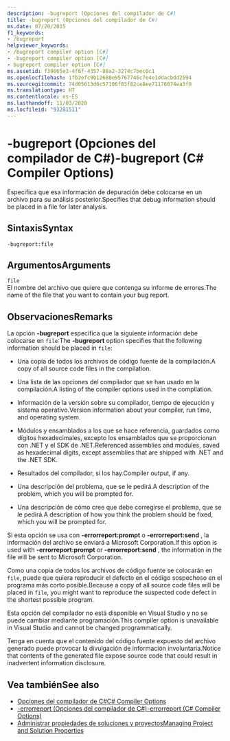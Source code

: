 ```yaml
---
description: -bugreport (Opciones del compilador de C#)
title: -bugreport (Opciones del compilador de C#)
ms.date: 07/20/2015
f1_keywords:
- /bugreport
helpviewer_keywords:
- /bugreport compiler option [C#]
- -bugreport compiler option [C#]
- bugreport compiler option [C#]
ms.assetid: f39665e3-4f6f-4357-88a2-3274c7bec0c1
ms.openlocfilehash: 1fb2efc9b12680e95767746c7e4e1ddacbdd2594
ms.sourcegitcommit: 74d05613d6c57106f83f82ce8ee71176874ea3f0
ms.translationtype: HT
ms.contentlocale: es-ES
ms.lasthandoff: 11/03/2020
ms.locfileid: "93281511"
---
```

# <a name="-bugreport-c-compiler-options"></a><span data-ttu-id="61d99-103">-bugreport (Opciones del compilador de C#)</span><span class="sxs-lookup"><span data-stu-id="61d99-103">-bugreport (C# Compiler Options)</span></span>

<span data-ttu-id="61d99-104">Especifica que esa información de depuración debe colocarse en un archivo para su análisis posterior.</span><span class="sxs-lookup"><span data-stu-id="61d99-104">Specifies that debug information should be placed in a file for later analysis.</span></span>  
  
## <a name="syntax"></a><span data-ttu-id="61d99-105">Sintaxis</span><span class="sxs-lookup"><span data-stu-id="61d99-105">Syntax</span></span>  
  
```console  
-bugreport:file  
```  
  
## <a name="arguments"></a><span data-ttu-id="61d99-106">Argumentos</span><span class="sxs-lookup"><span data-stu-id="61d99-106">Arguments</span></span>  

 `file`  
 <span data-ttu-id="61d99-107">El nombre del archivo que quiere que contenga su informe de errores.</span><span class="sxs-lookup"><span data-stu-id="61d99-107">The name of the file that you want to contain your bug report.</span></span>  
  
## <a name="remarks"></a><span data-ttu-id="61d99-108">Observaciones</span><span class="sxs-lookup"><span data-stu-id="61d99-108">Remarks</span></span>  

 <span data-ttu-id="61d99-109">La opción **-bugreport** especifica que la siguiente información debe colocarse en `file`:</span><span class="sxs-lookup"><span data-stu-id="61d99-109">The **-bugreport** option specifies that the following information should be placed in `file`:</span></span>  
  
- <span data-ttu-id="61d99-110">Una copia de todos los archivos de código fuente de la compilación.</span><span class="sxs-lookup"><span data-stu-id="61d99-110">A copy of all source code files in the compilation.</span></span>  
  
- <span data-ttu-id="61d99-111">Una lista de las opciones del compilador que se han usado en la compilación.</span><span class="sxs-lookup"><span data-stu-id="61d99-111">A listing of the compiler options used in the compilation.</span></span>  
  
- <span data-ttu-id="61d99-112">Información de la versión sobre su compilador, tiempo de ejecución y sistema operativo.</span><span class="sxs-lookup"><span data-stu-id="61d99-112">Version information about your compiler, run time, and operating system.</span></span>  
  
- <span data-ttu-id="61d99-113">Módulos y ensamblados a los que se hace referencia, guardados como dígitos hexadecimales, excepto los ensamblados que se proporcionan con .NET y el SDK de .NET.</span><span class="sxs-lookup"><span data-stu-id="61d99-113">Referenced assemblies and modules, saved as hexadecimal digits, except assemblies that are shipped with .NET and the .NET SDK.</span></span>  
  
- <span data-ttu-id="61d99-114">Resultados del compilador, si los hay.</span><span class="sxs-lookup"><span data-stu-id="61d99-114">Compiler output, if any.</span></span>  
  
- <span data-ttu-id="61d99-115">Una descripción del problema, que se le pedirá.</span><span class="sxs-lookup"><span data-stu-id="61d99-115">A description of the problem, which you will be prompted for.</span></span>  
  
- <span data-ttu-id="61d99-116">Una descripción de cómo cree que debe corregirse el problema, que se le pedirá.</span><span class="sxs-lookup"><span data-stu-id="61d99-116">A description of how you think the problem should be fixed, which you will be prompted for.</span></span>  
  
 <span data-ttu-id="61d99-117">Si esta opción se usa con **-errorreport:prompt** o **-errorreport:send** , la información del archivo se enviará a Microsoft Corporation.</span><span class="sxs-lookup"><span data-stu-id="61d99-117">If this option is used with **-errorreport:prompt** or **-errorreport:send** , the information in the file will be sent to Microsoft Corporation.</span></span>  
  
 <span data-ttu-id="61d99-118">Como una copia de todos los archivos de código fuente se colocarán en `file`, puede que quiera reproducir el defecto en el código sospechoso en el programa más corto posible.</span><span class="sxs-lookup"><span data-stu-id="61d99-118">Because a copy of all source code files will be placed in `file`, you might want to reproduce the suspected code defect in the shortest possible program.</span></span>  
  
 <span data-ttu-id="61d99-119">Esta opción del compilador no está disponible en Visual Studio y no se puede cambiar mediante programación.</span><span class="sxs-lookup"><span data-stu-id="61d99-119">This compiler option is unavailable in Visual Studio and cannot be changed programmatically.</span></span>  
  
 <span data-ttu-id="61d99-120">Tenga en cuenta que el contenido del código fuente expuesto del archivo generado puede provocar la divulgación de información involuntaria.</span><span class="sxs-lookup"><span data-stu-id="61d99-120">Notice that contents of the generated file expose source code that could result in inadvertent information disclosure.</span></span>  
  
## <a name="see-also"></a><span data-ttu-id="61d99-121">Vea también</span><span class="sxs-lookup"><span data-stu-id="61d99-121">See also</span></span>

- [<span data-ttu-id="61d99-122">Opciones del compilador de C#</span><span class="sxs-lookup"><span data-stu-id="61d99-122">C# Compiler Options</span></span>](./index.md)
- [<span data-ttu-id="61d99-123">-errorreport (Opciones del compilador de C#)</span><span class="sxs-lookup"><span data-stu-id="61d99-123">-errorreport (C# Compiler Options)</span></span>](./errorreport-compiler-option.md)
- [<span data-ttu-id="61d99-124">Administrar propiedades de soluciones y proyectos</span><span class="sxs-lookup"><span data-stu-id="61d99-124">Managing Project and Solution Properties</span></span>](/visualstudio/ide/managing-project-and-solution-properties)
